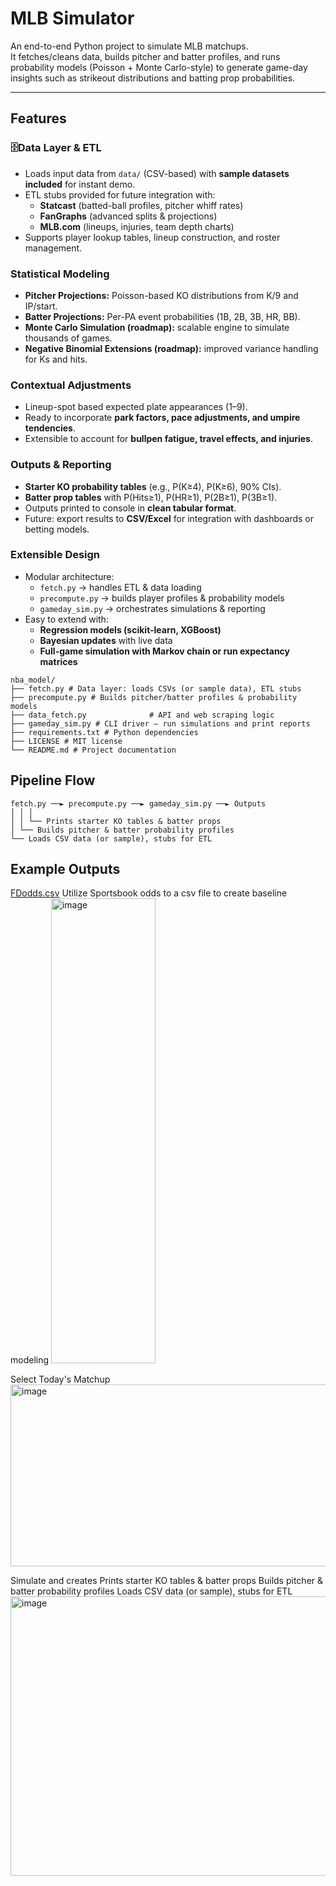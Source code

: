 # MLB Simulator

An end-to-end Python project to simulate MLB matchups.  
It fetches/cleans data, builds pitcher and batter profiles, and runs probability models (Poisson + Monte Carlo-style) to generate game-day insights such as strikeout distributions and batting prop probabilities.

---

## Features

### 🗄Data Layer & ETL
- Loads input data from `data/` (CSV-based) with **sample datasets included** for instant demo.
- ETL stubs provided for future integration with:
  - **Statcast** (batted-ball profiles, pitcher whiff rates)  
  - **FanGraphs** (advanced splits & projections)  
  - **MLB.com** (lineups, injuries, team depth charts)  
- Supports player lookup tables, lineup construction, and roster management.

###  Statistical Modeling
- **Pitcher Projections:** Poisson-based KO distributions from K/9 and IP/start.  
- **Batter Projections:** Per-PA event probabilities (1B, 2B, 3B, HR, BB).  
- **Monte Carlo Simulation (roadmap):** scalable engine to simulate thousands of games.  
- **Negative Binomial Extensions (roadmap):** improved variance handling for Ks and hits.  

###  Contextual Adjustments
- Lineup-spot based expected plate appearances (1–9).  
- Ready to incorporate **park factors, pace adjustments, and umpire tendencies**.  
- Extensible to account for **bullpen fatigue, travel effects, and injuries**.  

###  Outputs & Reporting
- **Starter KO probability tables** (e.g., P(K≥4), P(K≥6), 90% CIs).  
- **Batter prop tables** with P(Hits≥1), P(HR≥1), P(2B≥1), P(3B≥1).  
- Outputs printed to console in **clean tabular format**.  
- Future: export results to **CSV/Excel** for integration with dashboards or betting models.  

###  Extensible Design
- Modular architecture:  
  - `fetch.py` → handles ETL & data loading  
  - `precompute.py` → builds player profiles & probability models  
  - `gameday_sim.py` → orchestrates simulations & reporting  
- Easy to extend with:
  - **Regression models (scikit-learn, XGBoost)**  
  - **Bayesian updates** with live data  
  - **Full-game simulation with Markov chain or run expectancy matrices**  

```
nba_model/
├── fetch.py # Data layer: loads CSVs (or sample data), ETL stubs
├── precompute.py # Builds pitcher/batter profiles & probability models
├── data_fetch.py              # API and web scraping logic
├── gameday_sim.py # CLI driver – run simulations and print reports
├── requirements.txt # Python dependencies
├── LICENSE # MIT license
└── README.md # Project documentation
```

## Pipeline Flow
```
fetch.py ──► precompute.py ──► gameday_sim.py ──► Outputs
│ │ │
│ │ └── Prints starter KO tables & batter props
│ └── Builds pitcher & batter probability profiles
└── Loads CSV data (or sample), stubs for ETL
```
## Example Outputs 
[FDodds.csv](https://github.com/user-attachments/files/21846368/FDodds.csv)
Utilize Sportsbook odds to a csv file to create baseline modeling 
<img width="167" height="744" alt="image" src="https://github.com/user-attachments/assets/46a8e5fc-4aad-4e16-b368-c586219d6806" />

Select Today's Matchup
<img width="1314" height="291" alt="image" src="https://github.com/user-attachments/assets/dde6ee08-855e-4e79-b432-b9167e9f2b7c" />

Simulate and creates 
Prints starter KO tables & batter props
Builds pitcher & batter probability profiles
Loads CSV data (or sample), stubs for ETL 
<img width="1483" height="447" alt="image" src="https://github.com/user-attachments/assets/192806e6-298c-4797-8fe3-d36b182ecece" />





